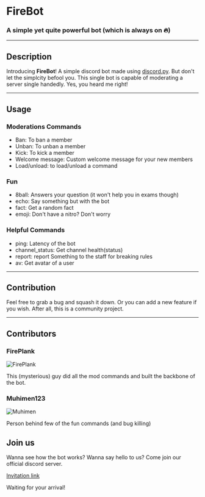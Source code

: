 # FireBot
### A simple yet quite powerful bot (which is always on 🔥)

***

## Description
Introducing **FireBot**! A simple discord bot made using [discord.py](https://discordpy.readthedocs.io/en/latest/index.html). But don't let the simplcity befool you. This single bot is capable of moderating a server single handedly. Yes, you heard me right!

***

## Usage

### Moderations Commands

* Ban: To ban a member
* Unban: To unban a member
* Kick: To kick a member
* Welcome message: Custom welcome message for your new members
* Load/unload: to load/unload a command

### Fun

* 8ball: Answers your question (it won't help you in exams though)
* echo: Say something but with the bot
* fact: Get a random fact
* emoji: Don't have a nitro? Don't worry

### Helpful Commands

* ping: Latency of the bot
* channel_status: Get channel health(status)
* report: report Something to the staff for breaking rules
* av: Get avatar of a user

***

## Contribution
Feel free to grab a bug and squash it down. Or you can add a new feature if you wish. After all, this is a community project.

***

## Contributors

### FirePlank
![FirePlank](https://avatars2.githubusercontent.com/u/44502537?s=64&v=4)

This (mysterious) guy did all the mod commands and built the backbone of the bot.

### Muhimen123
![Muhimen](https://avatars2.githubusercontent.com/u/44261822?s=60&v=4)

Person behind few of the fun commands (and bug killing)

## Join us
Wanna see how the bot works? Wanna say hello to us? Come join our official discord server. 

[Invitation link](https://discord.gg/EKDRddB)

Waiting for your arrival!
